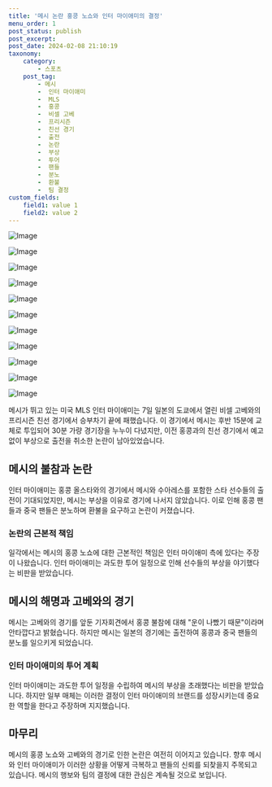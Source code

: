 ```yaml
---
title: '메시 논란 홍콩 노쇼와 인터 마이애미의 결정'
menu_order: 1
post_status: publish
post_excerpt: 
post_date: 2024-02-08 21:10:19
taxonomy:
    category:
        - 스포츠
    post_tag:
        - 메시
        -  인터 마이애미
        -  MLS
        -  홍콩
        -  비셀 고베
        -  프리시즌
        -  친선 경기
        -  출전
        -  논란
        -  부상
        -  투어
        -  팬들
        -  분노
        -  환불
        -  팀 결정
custom_fields:
    field1: value 1
    field2: value 2
---
```


![Image](https://imgnews.pstatic.net/image/311/2024/02/08/0001689985_001_20240208171501298.jpg?type=w647)

![Image](https://imgnews.pstatic.net/image/311/2024/02/08/0001689985_002_20240208171501347.jpg?type=w647)

![Image](https://imgnews.pstatic.net/image/311/2024/02/08/0001689985_003_20240208171501375.jpg?type=w647)

![Image](https://imgnews.pstatic.net/image/311/2024/02/08/0001689985_004_20240208171501405.jpg?type=w647)

![Image](https://imgnews.pstatic.net/image/311/2024/02/08/0001689985_005_20240208171501433.jpg?type=w647)

![Image](https://imgnews.pstatic.net/image/311/2024/02/08/0001689985_006_20240208171501457.jpg?type=w647)

![Image](https://imgnews.pstatic.net/image/311/2024/02/08/0001689985_007_20240208171501483.jpg?type=w647)

![Image](https://imgnews.pstatic.net/image/311/2024/02/08/0001689985_008_20240208171501511.jpg?type=w647)

![Image](https://imgnews.pstatic.net/image/311/2024/02/08/0001689985_009_20240208171501542.jpg?type=w647)

![Image](https://imgnews.pstatic.net/image/311/2024/02/08/0001689985_010_20240208171501579.jpg?type=w647)

![Image](https://imgnews.pstatic.net/image/311/2024/02/08/0001689985_011_20240208171501609.jpg?type=w647)

메시가 뛰고 있는 미국 MLS 인터 마이애미는 7일 일본의 도쿄에서 열린 비셀 고베와의 프리시즌 친선 경기에서 승부차기 끝에 패했습니다. 이 경기에서 메시는 후반 15분에 교체로 투입되어 30분 가량 경기장을 누누이 다녔지만, 이전 홍콩과의 친선 경기에서 예고 없이 부상으로 출전을 취소한 논란이 남아있었습니다.
## 메시의 불참과 논란
인터 마이애미는 홍콩 올스타와의 경기에서 메시와 수아레스를 포함한 스타 선수들의 출전이 기대되었지만, 메시는 부상을 이유로 경기에 나서지 않았습니다. 이로 인해 홍콩 팬들과 중국 팬들은 분노하며 환불을 요구하고 논란이 커졌습니다.
### 논란의 근본적 책임
일각에서는 메시의 홍콩 노쇼에 대한 근본적인 책임은 인터 마이애미 측에 있다는 주장이 나왔습니다. 인터 마이애미는 과도한 투어 일정으로 인해 선수들의 부상을 야기했다는 비판을 받았습니다.
## 메시의 해명과 고베와의 경기
메시는 고베와의 경기를 앞둔 기자회견에서 홍콩 불참에 대해 "운이 나빴기 때문"이라며 안타깝다고 밝혔습니다. 하지만 메시는 일본의 경기에는 출전하여 홍콩과 중국 팬들의 분노를 일으키게 되었습니다.
### 인터 마이애미의 투어 계획
인터 마이애미는 과도한 투어 일정을 수립하여 메시의 부상을 초래했다는 비판을 받았습니다. 하지만 일부 매체는 이러한 결정이 인터 마이애미의 브랜드를 성장시키는데 중요한 역할을 한다고 주장하며 지지했습니다.
## 마무리
메시의 홍콩 노쇼와 고베와의 경기로 인한 논란은 여전히 이어지고 있습니다. 향후 메시와 인터 마이애미가 이러한 상황을 어떻게 극복하고 팬들의 신뢰를 되찾을지 주목되고 있습니다. 메시의 행보와 팀의 결정에 대한 관심은 계속될 것으로 보입니다.
